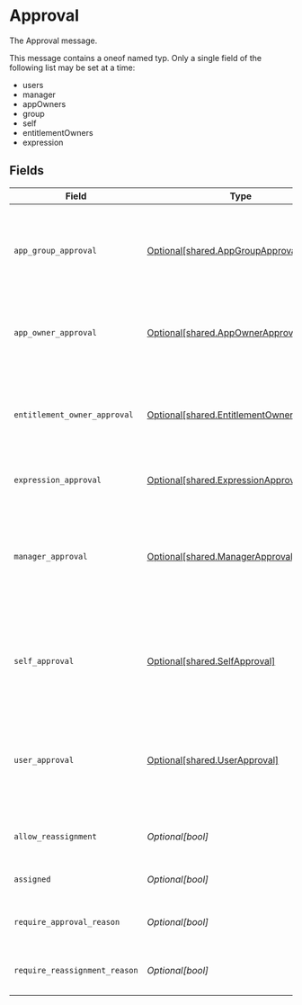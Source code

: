# Approval

The Approval message.

This message contains a oneof named typ. Only a single field of the following list may be set at a time:
  - users
  - manager
  - appOwners
  - group
  - self
  - entitlementOwners
  - expression



## Fields

| Field                                                                                                                                           | Type                                                                                                                                            | Required                                                                                                                                        | Description                                                                                                                                     |
| ----------------------------------------------------------------------------------------------------------------------------------------------- | ----------------------------------------------------------------------------------------------------------------------------------------------- | ----------------------------------------------------------------------------------------------------------------------------------------------- | ----------------------------------------------------------------------------------------------------------------------------------------------- |
| `app_group_approval`                                                                                                                            | [Optional[shared.AppGroupApproval]](undefined/models/shared/appgroupapproval.md)                                                                | :heavy_minus_sign:                                                                                                                              | The AppGroupApproval object provides the configuration for setting a group as the approvers of an approval policy step.                         |
| `app_owner_approval`                                                                                                                            | [Optional[shared.AppOwnerApproval]](undefined/models/shared/appownerapproval.md)                                                                | :heavy_minus_sign:                                                                                                                              | App owner approval provides the configuration for an approval step when the app owner is the target.                                            |
| `entitlement_owner_approval`                                                                                                                    | [Optional[shared.EntitlementOwnerApproval]](undefined/models/shared/entitlementownerapproval.md)                                                | :heavy_minus_sign:                                                                                                                              | The entitlement owner approval allows configuration of the approval step when the target approvers are the entitlement owners.                  |
| `expression_approval`                                                                                                                           | [Optional[shared.ExpressionApproval]](undefined/models/shared/expressionapproval.md)                                                            | :heavy_minus_sign:                                                                                                                              | The ExpressionApproval message.                                                                                                                 |
| `manager_approval`                                                                                                                              | [Optional[shared.ManagerApproval]](undefined/models/shared/managerapproval.md)                                                                  | :heavy_minus_sign:                                                                                                                              | The manager approval object provides configuration options for approval when the target of the approval is the manager of the user in the task. |
| `self_approval`                                                                                                                                 | [Optional[shared.SelfApproval]](undefined/models/shared/selfapproval.md)                                                                        | :heavy_minus_sign:                                                                                                                              | The self approval object describes the configuration of a policy step that needs to be approved by the target of the request.                   |
| `user_approval`                                                                                                                                 | [Optional[shared.UserApproval]](undefined/models/shared/userapproval.md)                                                                        | :heavy_minus_sign:                                                                                                                              | The user approval object describes the approval configuration of a policy step that needs to be approved by a specific list of users.           |
| `allow_reassignment`                                                                                                                            | *Optional[bool]*                                                                                                                                | :heavy_minus_sign:                                                                                                                              | Configuration to allow reassignment by reviewers during this step.                                                                              |
| `assigned`                                                                                                                                      | *Optional[bool]*                                                                                                                                | :heavy_minus_sign:                                                                                                                              | A field indicating whether this step is assigned.                                                                                               |
| `require_approval_reason`                                                                                                                       | *Optional[bool]*                                                                                                                                | :heavy_minus_sign:                                                                                                                              | Configuration to require a reason when approving this step.                                                                                     |
| `require_reassignment_reason`                                                                                                                   | *Optional[bool]*                                                                                                                                | :heavy_minus_sign:                                                                                                                              | Configuration to require a reason when reassigning this step.                                                                                   |